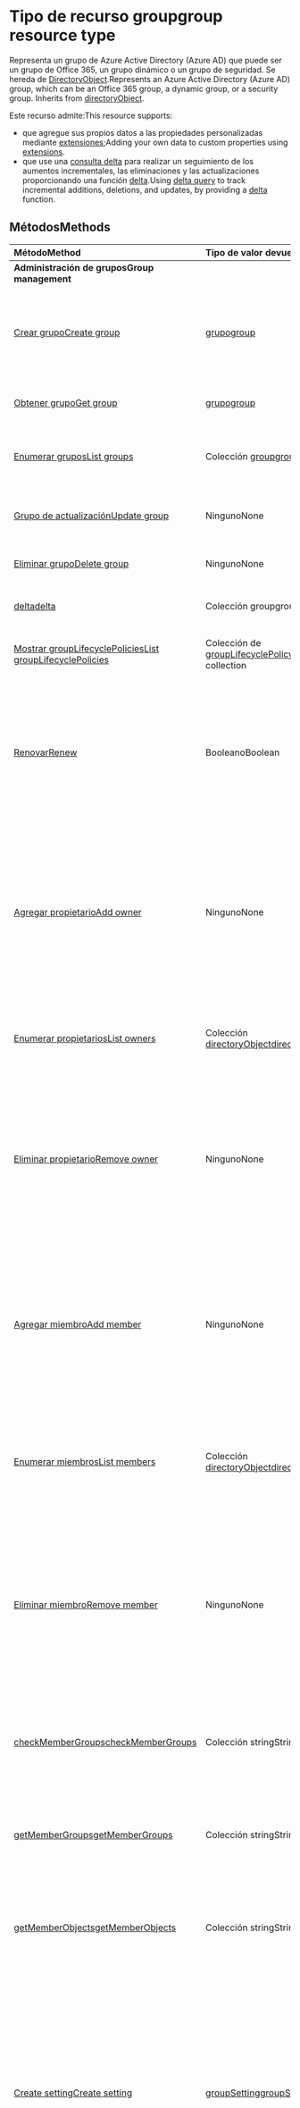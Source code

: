 # <a name="group-resource-type"></a><span data-ttu-id="ac7b1-101">Tipo de recurso group</span><span class="sxs-lookup"><span data-stu-id="ac7b1-101">group resource type</span></span>

<span data-ttu-id="ac7b1-p101">Representa un grupo de Azure Active Directory (Azure AD) que puede ser un grupo de Office 365, un grupo dinámico o un grupo de seguridad. Se hereda de [DirectoryObject](directoryobject.md).</span><span class="sxs-lookup"><span data-stu-id="ac7b1-p101">Represents an Azure Active Directory (Azure AD) group, which can be an Office 365 group, a dynamic group, or a security group. Inherits from [directoryObject](directoryobject.md).</span></span>

<span data-ttu-id="ac7b1-104">Este recurso admite:</span><span class="sxs-lookup"><span data-stu-id="ac7b1-104">This resource supports:</span></span>

- <span data-ttu-id="ac7b1-105">que agregue sus propios datos a las propiedades personalizadas mediante [extensiones](../../../concepts/extensibility_overview.md);</span><span class="sxs-lookup"><span data-stu-id="ac7b1-105">Adding your own data to custom properties using [extensions](../../../concepts/extensibility_overview.md).</span></span>
- <span data-ttu-id="ac7b1-106">que use una [consulta delta](../../../concepts/delta_query_overview.md) para realizar un seguimiento de los aumentos incrementales, las eliminaciones y las actualizaciones proporcionando una función [delta](../api/user_delta.md).</span><span class="sxs-lookup"><span data-stu-id="ac7b1-106">Using [delta query](../../../concepts/delta_query_overview.md) to track incremental additions, deletions, and updates, by providing a [delta](../api/user_delta.md) function.</span></span>


## <a name="methods"></a><span data-ttu-id="ac7b1-107">Métodos</span><span class="sxs-lookup"><span data-stu-id="ac7b1-107">Methods</span></span>

| <span data-ttu-id="ac7b1-108">Método</span><span class="sxs-lookup"><span data-stu-id="ac7b1-108">Method</span></span>       | <span data-ttu-id="ac7b1-109">Tipo de valor devuelto</span><span class="sxs-lookup"><span data-stu-id="ac7b1-109">Return Type</span></span>  |<span data-ttu-id="ac7b1-110">Descripción</span><span class="sxs-lookup"><span data-stu-id="ac7b1-110">Description</span></span>|
|:---------------|:--------|:----------|
|<span data-ttu-id="ac7b1-111">**Administración de grupos**</span><span class="sxs-lookup"><span data-stu-id="ac7b1-111">**Group management**</span></span>| | |
|[<span data-ttu-id="ac7b1-112">Crear grupo</span><span class="sxs-lookup"><span data-stu-id="ac7b1-112">Create group</span></span>](../api/group_post_groups.md) | [<span data-ttu-id="ac7b1-113">grupo</span><span class="sxs-lookup"><span data-stu-id="ac7b1-113">group</span></span>](group.md) |<span data-ttu-id="ac7b1-114">Crea un grupo.</span><span class="sxs-lookup"><span data-stu-id="ac7b1-114">Create a new group.</span></span> <span data-ttu-id="ac7b1-115">Puede ser un grupo, un grupo dinámico o un grupo de seguridad de Office 365.</span><span class="sxs-lookup"><span data-stu-id="ac7b1-115">It can be an Office 365 group, dynamic group, or security group.</span></span>|
|[<span data-ttu-id="ac7b1-116">Obtener grupo</span><span class="sxs-lookup"><span data-stu-id="ac7b1-116">Get group</span></span>](../api/group_get.md) | [<span data-ttu-id="ac7b1-117">grupo</span><span class="sxs-lookup"><span data-stu-id="ac7b1-117">group</span></span>](group.md) |<span data-ttu-id="ac7b1-118">Lee las propiedades de un objeto de grupo.</span><span class="sxs-lookup"><span data-stu-id="ac7b1-118">Read properties of a group object.</span></span>|
|[<span data-ttu-id="ac7b1-119">Enumerar grupos</span><span class="sxs-lookup"><span data-stu-id="ac7b1-119">List groups</span></span>](../api/group_list.md) |<span data-ttu-id="ac7b1-120">Colección [group](group.md)</span><span class="sxs-lookup"><span data-stu-id="ac7b1-120">[group](group.md) collection</span></span> |<span data-ttu-id="ac7b1-121">Enumera los objetos de grupo y sus propiedades.</span><span class="sxs-lookup"><span data-stu-id="ac7b1-121">List group objects and their properties.</span></span>|
|[<span data-ttu-id="ac7b1-122">Grupo de actualización</span><span class="sxs-lookup"><span data-stu-id="ac7b1-122">Update group</span></span>](../api/group_update.md) | <span data-ttu-id="ac7b1-123">Ninguno</span><span class="sxs-lookup"><span data-stu-id="ac7b1-123">None</span></span> |<span data-ttu-id="ac7b1-124">Actualiza las propiedades de un objeto de grupo.</span><span class="sxs-lookup"><span data-stu-id="ac7b1-124">Update the properties of a group object.</span></span> |
|[<span data-ttu-id="ac7b1-125">Eliminar grupo</span><span class="sxs-lookup"><span data-stu-id="ac7b1-125">Delete group</span></span>](../api/group_delete.md) | <span data-ttu-id="ac7b1-126">Ninguno</span><span class="sxs-lookup"><span data-stu-id="ac7b1-126">None</span></span> |<span data-ttu-id="ac7b1-127">Elimina el objeto de grupo.</span><span class="sxs-lookup"><span data-stu-id="ac7b1-127">Delete group object.</span></span> |
|[<span data-ttu-id="ac7b1-128">delta</span><span class="sxs-lookup"><span data-stu-id="ac7b1-128">delta</span></span>](../api/group_delta.md)|<span data-ttu-id="ac7b1-129">Colección group</span><span class="sxs-lookup"><span data-stu-id="ac7b1-129">group collection</span></span>| <span data-ttu-id="ac7b1-130">Obtiene los cambios incrementales de grupos.</span><span class="sxs-lookup"><span data-stu-id="ac7b1-130">Get incremental changes for groups.</span></span> |
|[<span data-ttu-id="ac7b1-131">Mostrar groupLifecyclePolicies</span><span class="sxs-lookup"><span data-stu-id="ac7b1-131">List groupLifecyclePolicies</span></span>](../api/group_list_grouplifecyclepolicies.md) |<span data-ttu-id="ac7b1-132">Colección de [groupLifecyclePolicy](grouplifecyclepolicy.md)</span><span class="sxs-lookup"><span data-stu-id="ac7b1-132">[groupLifecyclePolicy](grouplifecyclepolicy.md) collection</span></span>| <span data-ttu-id="ac7b1-133">Muestra las directivas de ciclo de vida del grupo.</span><span class="sxs-lookup"><span data-stu-id="ac7b1-133">List group lifecycle policies.</span></span> |
|[<span data-ttu-id="ac7b1-134">Renovar</span><span class="sxs-lookup"><span data-stu-id="ac7b1-134">Renew</span></span>](../api/group_renew.md)|<span data-ttu-id="ac7b1-135">Booleano</span><span class="sxs-lookup"><span data-stu-id="ac7b1-135">Boolean</span></span>|<span data-ttu-id="ac7b1-136">Renueva la expiración de un grupo.</span><span class="sxs-lookup"><span data-stu-id="ac7b1-136">Renews a group's expiration.</span></span> <span data-ttu-id="ac7b1-137">Cuando se renueva un grupo, la expiración del grupo se amplía por el número de días definidos en la directiva.</span><span class="sxs-lookup"><span data-stu-id="ac7b1-137">When a group is renewed, the group expiration is extended by the number of days defined in the policy.</span></span>|
|[<span data-ttu-id="ac7b1-138">Agregar propietario</span><span class="sxs-lookup"><span data-stu-id="ac7b1-138">Add owner</span></span>](../api/group_post_owners.md) |<span data-ttu-id="ac7b1-139">Ninguno</span><span class="sxs-lookup"><span data-stu-id="ac7b1-139">None</span></span>| <span data-ttu-id="ac7b1-140">Agrega un nuevo propietario al grupo al publicarlo en la propiedad de navegación **owners** (se admite solo para grupos de seguridad y grupos de seguridad habilitados para correo).</span><span class="sxs-lookup"><span data-stu-id="ac7b1-140">Add a new owner for the group by posting to the **owners** navigation property (supported for security groups and mail-enabled security groups only).</span></span>|
|[<span data-ttu-id="ac7b1-141">Enumerar propietarios</span><span class="sxs-lookup"><span data-stu-id="ac7b1-141">List owners</span></span>](../api/group_list_owners.md) |<span data-ttu-id="ac7b1-142">Colección [directoryObject](directoryobject.md)</span><span class="sxs-lookup"><span data-stu-id="ac7b1-142">[directoryObject](directoryobject.md) collection</span></span>| <span data-ttu-id="ac7b1-143">Obtiene los propietarios del grupo desde la propiedad de navegación **owners**.</span><span class="sxs-lookup"><span data-stu-id="ac7b1-143">Get the owners of the group from the **owners** navigation property.</span></span>|
|[<span data-ttu-id="ac7b1-144">Eliminar propietario</span><span class="sxs-lookup"><span data-stu-id="ac7b1-144">Remove owner</span></span>](../api/group_delete_owners.md) | <span data-ttu-id="ac7b1-145">Ninguno</span><span class="sxs-lookup"><span data-stu-id="ac7b1-145">None</span></span> |<span data-ttu-id="ac7b1-146">Elimina a un propietario de un grupo de Office 365, un grupo de seguridad o un grupo de seguridad habilitado para correo a través de la propiedad de navegación **owners**.</span><span class="sxs-lookup"><span data-stu-id="ac7b1-146">Remove an owner from an Office 365 group, a security group or a mail-enabled security group through the **owners** navigation property.</span></span>|
|[<span data-ttu-id="ac7b1-147">Agregar miembro</span><span class="sxs-lookup"><span data-stu-id="ac7b1-147">Add member</span></span>](../api/group_post_members.md) |<span data-ttu-id="ac7b1-148">Ninguno</span><span class="sxs-lookup"><span data-stu-id="ac7b1-148">None</span></span>| <span data-ttu-id="ac7b1-149">Agrega un usuario o grupo a este grupo publicándolo en la propiedad de navegación **members** (compatible solo con grupos de seguridad y grupos de seguridad habilitados para correo).</span><span class="sxs-lookup"><span data-stu-id="ac7b1-149">Add a user or group to this group by posting to the **members** navigation property (supported for security groups and mail-enabled security groups only).</span></span>|
|[<span data-ttu-id="ac7b1-150">Enumerar miembros</span><span class="sxs-lookup"><span data-stu-id="ac7b1-150">List members</span></span>](../api/group_list_members.md) |<span data-ttu-id="ac7b1-151">Colección [directoryObject](directoryobject.md)</span><span class="sxs-lookup"><span data-stu-id="ac7b1-151">[directoryObject](directoryobject.md) collection</span></span>| <span data-ttu-id="ac7b1-152">Obtiene los usuarios y grupos que son miembros directos de este grupo desde la propiedad de navegación **members**.</span><span class="sxs-lookup"><span data-stu-id="ac7b1-152">Get the users and groups that are direct members of this group from the **members** navigation property.</span></span>|
|[<span data-ttu-id="ac7b1-153">Eliminar miembro</span><span class="sxs-lookup"><span data-stu-id="ac7b1-153">Remove member</span></span>](../api/group_delete_members.md) | <span data-ttu-id="ac7b1-154">Ninguno</span><span class="sxs-lookup"><span data-stu-id="ac7b1-154">None</span></span> |<span data-ttu-id="ac7b1-p104">Elimina a un miembro de un grupo de Office 365, un grupo de seguridad o un grupo de seguridad habilitado para correo a través de la propiedad de navegación **members**. Puede eliminar usuarios u otros grupos.</span><span class="sxs-lookup"><span data-stu-id="ac7b1-p104">Remove a member from an Office 365 group, a security group or a mail-enabled security group through the **members** navigation property. You can remove users or other groups.</span></span> |
|[<span data-ttu-id="ac7b1-157">checkMemberGroups</span><span class="sxs-lookup"><span data-stu-id="ac7b1-157">checkMemberGroups</span></span>](../api/group_checkmembergroups.md)|<span data-ttu-id="ac7b1-158">Colección string</span><span class="sxs-lookup"><span data-stu-id="ac7b1-158">String collection</span></span>|<span data-ttu-id="ac7b1-p105">Comprueba la pertenencia de este grupo a una lista de grupos. La función es transitiva.</span><span class="sxs-lookup"><span data-stu-id="ac7b1-p105">Check this group for membership in a list of groups. The function is transitive.</span></span>|
|[<span data-ttu-id="ac7b1-161">getMemberGroups</span><span class="sxs-lookup"><span data-stu-id="ac7b1-161">getMemberGroups</span></span>](../api/group_getmembergroups.md)|<span data-ttu-id="ac7b1-162">Colección string</span><span class="sxs-lookup"><span data-stu-id="ac7b1-162">String collection</span></span>|<span data-ttu-id="ac7b1-p106">Devuelve todos los grupos de los que el grupo es miembro. La función es transitiva.</span><span class="sxs-lookup"><span data-stu-id="ac7b1-p106">Return all the groups that the group is a member of. The function is transitive.</span></span>|
|[<span data-ttu-id="ac7b1-165">getMemberObjects</span><span class="sxs-lookup"><span data-stu-id="ac7b1-165">getMemberObjects</span></span>](../api/group_getmemberobjects.md)|<span data-ttu-id="ac7b1-166">Colección string</span><span class="sxs-lookup"><span data-stu-id="ac7b1-166">String collection</span></span>|<span data-ttu-id="ac7b1-p107">Devuelve todos los grupos de los que el grupo es miembro. La función es transitiva.</span><span class="sxs-lookup"><span data-stu-id="ac7b1-p107">Return all of the groups that the group is a member of. The function is transitive.</span></span> |
|[<span data-ttu-id="ac7b1-169">Create setting</span><span class="sxs-lookup"><span data-stu-id="ac7b1-169">Create setting</span></span>](../api/groupsetting_post_groupsettings.md) | [<span data-ttu-id="ac7b1-170">groupSetting</span><span class="sxs-lookup"><span data-stu-id="ac7b1-170">groupSetting</span></span>](groupsetting.md) |<span data-ttu-id="ac7b1-p108">Crea un objeto de configuración según una plantilla de groupSettingTemplate. La solicitud POST debe proporcionar settingValues para toda la configuración establecida en la plantilla. Solo se pueden usar plantillas específicas de grupos para esta operación.</span><span class="sxs-lookup"><span data-stu-id="ac7b1-p108">Create a setting object based on a groupSettingTemplate. The POST request must provide settingValues for all the settings defined in the template. Only groups specific templates may be used for this operation.</span></span>|
|[<span data-ttu-id="ac7b1-174">Get setting</span><span class="sxs-lookup"><span data-stu-id="ac7b1-174">Get setting</span></span>](../api/groupsetting_get.md) | [<span data-ttu-id="ac7b1-175">groupSetting</span><span class="sxs-lookup"><span data-stu-id="ac7b1-175">groupSetting</span></span>](groupsetting.md) | <span data-ttu-id="ac7b1-176">Lee las propiedades de un objeto de configuración específico.</span><span class="sxs-lookup"><span data-stu-id="ac7b1-176">Read properties of a specific setting object.</span></span> |
|[<span data-ttu-id="ac7b1-177">List settings</span><span class="sxs-lookup"><span data-stu-id="ac7b1-177">List settings</span></span>](../api/groupsetting_list.md) | <span data-ttu-id="ac7b1-178">Colección de [groupSetting](groupsetting.md)</span><span class="sxs-lookup"><span data-stu-id="ac7b1-178">[groupSetting](groupsetting.md) collection</span></span> | <span data-ttu-id="ac7b1-179">Enumera las propiedades de todos los objetos de configuración.</span><span class="sxs-lookup"><span data-stu-id="ac7b1-179">List properties of all setting objects.</span></span> |
|[<span data-ttu-id="ac7b1-180">Update setting</span><span class="sxs-lookup"><span data-stu-id="ac7b1-180">Update setting</span></span>](../api/groupsetting_update.md) | [<span data-ttu-id="ac7b1-181">groupSetting</span><span class="sxs-lookup"><span data-stu-id="ac7b1-181">groupSetting</span></span>](groupsetting.md) | <span data-ttu-id="ac7b1-182">Actualiza el objeto de configuración.</span><span class="sxs-lookup"><span data-stu-id="ac7b1-182">Update a setting object.</span></span> |
|[<span data-ttu-id="ac7b1-183">Delete setting</span><span class="sxs-lookup"><span data-stu-id="ac7b1-183">Delete setting</span></span>](../api/groupsetting_delete.md) | <span data-ttu-id="ac7b1-184">Ninguno</span><span class="sxs-lookup"><span data-stu-id="ac7b1-184">None</span></span> | <span data-ttu-id="ac7b1-185">Elimina un objeto de configuración.</span><span class="sxs-lookup"><span data-stu-id="ac7b1-185">Delete a setting object.</span></span> |
|<span data-ttu-id="ac7b1-186">**Calendario**</span><span class="sxs-lookup"><span data-stu-id="ac7b1-186">**Calendar**</span></span>| | |
|[<span data-ttu-id="ac7b1-187">Crear evento</span><span class="sxs-lookup"><span data-stu-id="ac7b1-187">Create event</span></span>](../api/group_post_events.md) |[<span data-ttu-id="ac7b1-188">evento</span><span class="sxs-lookup"><span data-stu-id="ac7b1-188">event</span></span>](event.md)| <span data-ttu-id="ac7b1-189">Crea un evento al publicarlo en la colección de eventos.</span><span class="sxs-lookup"><span data-stu-id="ac7b1-189">Create a new event by posting to the events collection.</span></span>|
|[<span data-ttu-id="ac7b1-190">Obtener evento</span><span class="sxs-lookup"><span data-stu-id="ac7b1-190">Get event</span></span>](../api/group_get_event.md) |[<span data-ttu-id="ac7b1-191">evento</span><span class="sxs-lookup"><span data-stu-id="ac7b1-191">event</span></span>](event.md)|<span data-ttu-id="ac7b1-192">Lee las propiedades de un objeto de evento.</span><span class="sxs-lookup"><span data-stu-id="ac7b1-192">Read properties of an event object.</span></span>|
|[<span data-ttu-id="ac7b1-193">Lista de eventos</span><span class="sxs-lookup"><span data-stu-id="ac7b1-193">List events</span></span>](../api/group_list_events.md) |<span data-ttu-id="ac7b1-194">Colección [event](event.md)</span><span class="sxs-lookup"><span data-stu-id="ac7b1-194">[event](event.md) collection</span></span>| <span data-ttu-id="ac7b1-195">Obtiene una colección de objetos de evento.</span><span class="sxs-lookup"><span data-stu-id="ac7b1-195">Get an event object collection.</span></span>|
|[<span data-ttu-id="ac7b1-196">Actualizar evento</span><span class="sxs-lookup"><span data-stu-id="ac7b1-196">Update event</span></span>](../api/group_update_event.md) |<span data-ttu-id="ac7b1-197">Ninguno</span><span class="sxs-lookup"><span data-stu-id="ac7b1-197">None</span></span>|<span data-ttu-id="ac7b1-198">Actualiza las propiedades del objeto de evento.</span><span class="sxs-lookup"><span data-stu-id="ac7b1-198">Update the properties of an event object.</span></span>|
|[<span data-ttu-id="ac7b1-199">Eliminar evento</span><span class="sxs-lookup"><span data-stu-id="ac7b1-199">Delete event</span></span>](../api/group_delete_event.md) |<span data-ttu-id="ac7b1-200">Ninguno</span><span class="sxs-lookup"><span data-stu-id="ac7b1-200">None</span></span>|<span data-ttu-id="ac7b1-201">Elimina el objeto de evento.</span><span class="sxs-lookup"><span data-stu-id="ac7b1-201">Delete event object.</span></span>|
|[<span data-ttu-id="ac7b1-202">Lista de calendarView</span><span class="sxs-lookup"><span data-stu-id="ac7b1-202">List calendarView</span></span>](../api/group_list_calendarview.md) |<span data-ttu-id="ac7b1-203">Colección de [eventos](event.md)</span><span class="sxs-lookup"><span data-stu-id="ac7b1-203">[event](event.md) collection</span></span>| <span data-ttu-id="ac7b1-204">Obtiene una colección de eventos en un intervalo de tiempo especificado.</span><span class="sxs-lookup"><span data-stu-id="ac7b1-204">Get a collection of events in a specified time window.</span></span>|
|<span data-ttu-id="ac7b1-205">**Conversaciones**</span><span class="sxs-lookup"><span data-stu-id="ac7b1-205">**Conversations**</span></span>| | |
|[<span data-ttu-id="ac7b1-206">Crear conversación</span><span class="sxs-lookup"><span data-stu-id="ac7b1-206">Create conversation</span></span>](../api/group_post_conversations.md) |[<span data-ttu-id="ac7b1-207">conversation</span><span class="sxs-lookup"><span data-stu-id="ac7b1-207">conversation</span></span>](conversation.md)| <span data-ttu-id="ac7b1-208">Crea una conversación al publicarla en la colección de conversaciones.</span><span class="sxs-lookup"><span data-stu-id="ac7b1-208">Create a new conversation by posting to the conversations collection.</span></span>|
|[<span data-ttu-id="ac7b1-209">Obtener conversación</span><span class="sxs-lookup"><span data-stu-id="ac7b1-209">Get conversation</span></span>](../api/group_get_conversation.md) |[<span data-ttu-id="ac7b1-210">conversación</span><span class="sxs-lookup"><span data-stu-id="ac7b1-210">conversation</span></span>](conversation.md)| <span data-ttu-id="ac7b1-211">Lee las propiedades de un objeto de conversación.</span><span class="sxs-lookup"><span data-stu-id="ac7b1-211">Read properties of a conversation object.</span></span>|
|[<span data-ttu-id="ac7b1-212">Lista de conversaciones</span><span class="sxs-lookup"><span data-stu-id="ac7b1-212">List conversations</span></span>](../api/group_list_conversations.md) |<span data-ttu-id="ac7b1-213">Colección de [conversaciones](conversation.md)</span><span class="sxs-lookup"><span data-stu-id="ac7b1-213">[conversation](conversation.md) collection</span></span>| <span data-ttu-id="ac7b1-214">Obtiene una colección de objetos de conversación.</span><span class="sxs-lookup"><span data-stu-id="ac7b1-214">Get a conversation object collection.</span></span>|
|[<span data-ttu-id="ac7b1-215">Eliminar conversación</span><span class="sxs-lookup"><span data-stu-id="ac7b1-215">Delete conversation</span></span>](../api/group_delete_conversation.md) |<span data-ttu-id="ac7b1-216">Ninguno</span><span class="sxs-lookup"><span data-stu-id="ac7b1-216">None</span></span>|<span data-ttu-id="ac7b1-217">Elimina un objeto de conversación.</span><span class="sxs-lookup"><span data-stu-id="ac7b1-217">Delete conversation object.</span></span>|
|[<span data-ttu-id="ac7b1-218">Obtener conversación</span><span class="sxs-lookup"><span data-stu-id="ac7b1-218">Get thread</span></span>](../api/group_get_thread.md) |[<span data-ttu-id="ac7b1-219">conversationThread</span><span class="sxs-lookup"><span data-stu-id="ac7b1-219">conversationThread</span></span>](conversationthread.md)| <span data-ttu-id="ac7b1-220">Lee las propiedades de un objeto de conversación.</span><span class="sxs-lookup"><span data-stu-id="ac7b1-220">Read properties of a thread object.</span></span>|
|[<span data-ttu-id="ac7b1-221">Lista de conversaciones</span><span class="sxs-lookup"><span data-stu-id="ac7b1-221">List threads</span></span>](../api/group_list_threads.md) |<span data-ttu-id="ac7b1-222">Colección [conversationThread](conversationthread.md)</span><span class="sxs-lookup"><span data-stu-id="ac7b1-222">[conversationThread](conversationthread.md) collection</span></span>| <span data-ttu-id="ac7b1-223">Obtiene todas las conversaciones de un grupo.</span><span class="sxs-lookup"><span data-stu-id="ac7b1-223">Get all the threads of a group.</span></span>|
|[<span data-ttu-id="ac7b1-224">Actualizar conversación</span><span class="sxs-lookup"><span data-stu-id="ac7b1-224">Update thread</span></span>](../api/group_update_thread.md) |<span data-ttu-id="ac7b1-225">Ninguno</span><span class="sxs-lookup"><span data-stu-id="ac7b1-225">None</span></span>| <span data-ttu-id="ac7b1-226">Actualiza las propiedades de un objeto de conversación.</span><span class="sxs-lookup"><span data-stu-id="ac7b1-226">Update properties of a thread object.</span></span>|
|[<span data-ttu-id="ac7b1-227">Eliminar conversación</span><span class="sxs-lookup"><span data-stu-id="ac7b1-227">Delete thread</span></span>](../api/group_delete_thread.md) |<span data-ttu-id="ac7b1-228">Ninguno</span><span class="sxs-lookup"><span data-stu-id="ac7b1-228">None</span></span>| <span data-ttu-id="ac7b1-229">Elimina un objeto de conversación.</span><span class="sxs-lookup"><span data-stu-id="ac7b1-229">Delete thread object.</span></span>|
|[<span data-ttu-id="ac7b1-230">Lista de acceptedSenders</span><span class="sxs-lookup"><span data-stu-id="ac7b1-230">List acceptedSenders</span></span>](../api/group_list_acceptedsenders.md) |<span data-ttu-id="ac7b1-231">Colección [directoryObject](directoryobject.md)</span><span class="sxs-lookup"><span data-stu-id="ac7b1-231">[directoryObject](directoryobject.md) collection</span></span>| <span data-ttu-id="ac7b1-232">Obtiene una lista de usuarios o grupos que se encuentran en la lista de acceptedSenders de este grupo.</span><span class="sxs-lookup"><span data-stu-id="ac7b1-232">Get a list of users or groups that are in the acceptedSenders list for this group.</span></span>|
|[<span data-ttu-id="ac7b1-233">Agregar acceptedSenders</span><span class="sxs-lookup"><span data-stu-id="ac7b1-233">Add acceptedSender</span></span>](../api/group_post_acceptedsenders.md) |[<span data-ttu-id="ac7b1-234">directoryObject</span><span class="sxs-lookup"><span data-stu-id="ac7b1-234">directoryObject</span></span>](directoryobject.md)| <span data-ttu-id="ac7b1-235">Agrega un usuario o grupo a la colección acceptSenders.</span><span class="sxs-lookup"><span data-stu-id="ac7b1-235">Add a User or Group to the acceptSenders collection.</span></span>|
|[<span data-ttu-id="ac7b1-236">Eliminar acceptedSender</span><span class="sxs-lookup"><span data-stu-id="ac7b1-236">Remove acceptedSender</span></span>](../api/group_delete_acceptedsenders.md) |[<span data-ttu-id="ac7b1-237">directoryObject</span><span class="sxs-lookup"><span data-stu-id="ac7b1-237">directoryObject</span></span>](directoryobject.md)| <span data-ttu-id="ac7b1-238">Elimina a un usuario o grupo de la colección acceptedSenders.</span><span class="sxs-lookup"><span data-stu-id="ac7b1-238">Remove a User or Group from the acceptedSenders collection.</span></span>|
|[<span data-ttu-id="ac7b1-239">Enumerar rejectedSenders</span><span class="sxs-lookup"><span data-stu-id="ac7b1-239">List rejectedSenders</span></span>](../api/group_list_rejectedsenders.md) |<span data-ttu-id="ac7b1-240">Colección [directoryObject](directoryobject.md)</span><span class="sxs-lookup"><span data-stu-id="ac7b1-240">[directoryObject](directoryobject.md) collection</span></span>| <span data-ttu-id="ac7b1-241">Obtiene una lista de usuarios o grupos que se encuentran en la lista de rejectedSenders de este grupo.</span><span class="sxs-lookup"><span data-stu-id="ac7b1-241">Get a list of users or groups that are in the rejectedSenders list for this group.</span></span>|
|[<span data-ttu-id="ac7b1-242">Agregar rejectedSender</span><span class="sxs-lookup"><span data-stu-id="ac7b1-242">Add rejectedSender</span></span>](../api/group_post_rejectedsenders.md) |[<span data-ttu-id="ac7b1-243">directoryObject</span><span class="sxs-lookup"><span data-stu-id="ac7b1-243">directoryObject</span></span>](directoryobject.md)| <span data-ttu-id="ac7b1-244">Agrega un nuevo usuario o grupo a la colección rejectedSenders.</span><span class="sxs-lookup"><span data-stu-id="ac7b1-244">Add a new User or Group to the rejectedSenders collection.</span></span>|
|[<span data-ttu-id="ac7b1-245">Eliminar rejectedSender</span><span class="sxs-lookup"><span data-stu-id="ac7b1-245">Remove rejectedSender</span></span>](../api/group_delete_rejectedsenders.md) |[<span data-ttu-id="ac7b1-246">directoryObject</span><span class="sxs-lookup"><span data-stu-id="ac7b1-246">directoryObject</span></span>](directoryobject.md)| <span data-ttu-id="ac7b1-247">Elimina un nuevo usuario o grupo de la colección rejectedSenders.</span><span class="sxs-lookup"><span data-stu-id="ac7b1-247">Remove new new User or Group from the rejectedSenders collection.</span></span>|
|[<span data-ttu-id="ac7b1-248">Create setting</span><span class="sxs-lookup"><span data-stu-id="ac7b1-248">Create setting</span></span>](../api/groupsetting_post_groupsettings.md) | [<span data-ttu-id="ac7b1-249">groupSetting</span><span class="sxs-lookup"><span data-stu-id="ac7b1-249">groupSetting</span></span>](groupsetting.md) |<span data-ttu-id="ac7b1-p109">Crea un objeto de configuración según una plantilla de groupSettingTemplate. La solicitud POST debe proporcionar settingValues para toda la configuración establecida en la plantilla. Solo se pueden usar plantillas específicas de grupos para esta operación.</span><span class="sxs-lookup"><span data-stu-id="ac7b1-p109">Create a setting object based on a groupSettingTemplate. The POST request must provide settingValues for all the settings defined in the template. Only groups specific templates may be used for this operation.</span></span>|
|[<span data-ttu-id="ac7b1-253">Get setting</span><span class="sxs-lookup"><span data-stu-id="ac7b1-253">Get setting</span></span>](../api/groupsetting_get.md) | [<span data-ttu-id="ac7b1-254">groupSetting</span><span class="sxs-lookup"><span data-stu-id="ac7b1-254">groupSetting</span></span>](groupsetting.md) | <span data-ttu-id="ac7b1-255">Lee las propiedades de un objeto de configuración específico.</span><span class="sxs-lookup"><span data-stu-id="ac7b1-255">Read properties of a specific setting object.</span></span> |
|[<span data-ttu-id="ac7b1-256">List settings</span><span class="sxs-lookup"><span data-stu-id="ac7b1-256">List settings</span></span>](../api/groupsetting_list.md) | <span data-ttu-id="ac7b1-257">Colección de [groupSetting](groupsetting.md)</span><span class="sxs-lookup"><span data-stu-id="ac7b1-257">[groupSetting](groupsetting.md) collection</span></span> | <span data-ttu-id="ac7b1-258">Enumera las propiedades de todos los objetos de configuración.</span><span class="sxs-lookup"><span data-stu-id="ac7b1-258">List properties of all setting objects.</span></span> |
|[<span data-ttu-id="ac7b1-259">Configuración de actualización</span><span class="sxs-lookup"><span data-stu-id="ac7b1-259">Update setting</span></span>](../api/groupsetting_update.md) | <span data-ttu-id="ac7b1-260">Ninguno</span><span class="sxs-lookup"><span data-stu-id="ac7b1-260">None</span></span> | <span data-ttu-id="ac7b1-261">Actualiza el objeto de configuración.</span><span class="sxs-lookup"><span data-stu-id="ac7b1-261">Update a setting object.</span></span> |
|[<span data-ttu-id="ac7b1-262">Delete setting</span><span class="sxs-lookup"><span data-stu-id="ac7b1-262">Delete setting</span></span>](../api/groupsetting_delete.md) | <span data-ttu-id="ac7b1-263">Ninguno</span><span class="sxs-lookup"><span data-stu-id="ac7b1-263">None</span></span> | <span data-ttu-id="ac7b1-264">Elimina un objeto de configuración.</span><span class="sxs-lookup"><span data-stu-id="ac7b1-264">Delete a setting object.</span></span> |
|<span data-ttu-id="ac7b1-265">**Extensiones abiertas**</span><span class="sxs-lookup"><span data-stu-id="ac7b1-265">**Open extensions**</span></span>| | |
|[<span data-ttu-id="ac7b1-266">Crear extensión abierta</span><span class="sxs-lookup"><span data-stu-id="ac7b1-266">Create open extension</span></span>](../api/opentypeextension_post_opentypeextension.md) |[<span data-ttu-id="ac7b1-267">openTypeExtension</span><span class="sxs-lookup"><span data-stu-id="ac7b1-267">openTypeExtension</span></span>](opentypeextension.md)| <span data-ttu-id="ac7b1-268">Crea una extensión abierta y agrega propiedades personalizadas en una instancia nueva o un recurso existente.</span><span class="sxs-lookup"><span data-stu-id="ac7b1-268">Create an open extension and add custom properties to a new or existing resource.</span></span>|
|[<span data-ttu-id="ac7b1-269">Obtener extensión abierta</span><span class="sxs-lookup"><span data-stu-id="ac7b1-269">Get open extension</span></span>](../api/opentypeextension_get.md) |<span data-ttu-id="ac7b1-270">Colección [openTypeExtension](opentypeextension.md)</span><span class="sxs-lookup"><span data-stu-id="ac7b1-270">[openTypeExtension](opentypeextension.md) collection</span></span>| <span data-ttu-id="ac7b1-271">Obtiene una extensión abierta identificada por el nombre de extensión.</span><span class="sxs-lookup"><span data-stu-id="ac7b1-271">Get an open extension identified by the extension name.</span></span>|
|<span data-ttu-id="ac7b1-272">**Extensiones de esquema**</span><span class="sxs-lookup"><span data-stu-id="ac7b1-272">**Schema extensions**</span></span>| | |
|[<span data-ttu-id="ac7b1-273">Agregar valores de extensión de esquema</span><span class="sxs-lookup"><span data-stu-id="ac7b1-273">Add schema extension values</span></span>](../../../concepts/extensibility_schema_groups.md) || <span data-ttu-id="ac7b1-274">Crea una definición de extensión de esquema y, después, la usa para agregar datos escritos personalizados a un recurso.</span><span class="sxs-lookup"><span data-stu-id="ac7b1-274">Create a schema extension definition and then use it to add custom typed data to a resource.</span></span>|
|<span data-ttu-id="ac7b1-275">**Otros recursos de grupo**</span><span class="sxs-lookup"><span data-stu-id="ac7b1-275">**Other group resources**</span></span>| | |
|[<span data-ttu-id="ac7b1-276">Enumerar fotos</span><span class="sxs-lookup"><span data-stu-id="ac7b1-276">List photos</span></span>](../api/group_list_photos.md) |<span data-ttu-id="ac7b1-277">Colección [profilePhoto](photo.md)</span><span class="sxs-lookup"><span data-stu-id="ac7b1-277">[profilePhoto](photo.md) collection</span></span>| <span data-ttu-id="ac7b1-278">Obtiene una colección de fotos de perfil para el grupo.</span><span class="sxs-lookup"><span data-stu-id="ac7b1-278">Get a collection of profile photos for the group.</span></span>|
|[<span data-ttu-id="ac7b1-279">Enumerar plannerPlans</span><span class="sxs-lookup"><span data-stu-id="ac7b1-279">List plannerPlans</span></span>](../api/plannergroup_list_plans.md) |<span data-ttu-id="ac7b1-280">Colección [plannerPlan](plannerPlan.md)</span><span class="sxs-lookup"><span data-stu-id="ac7b1-280">[plannerPlan](plannerPlan.md) collection</span></span>| <span data-ttu-id="ac7b1-281">Obtiene planes de Planner que pertenecen al grupo.</span><span class="sxs-lookup"><span data-stu-id="ac7b1-281">Get Planner plans owned by the group.</span></span>|
|<span data-ttu-id="ac7b1-282">**Configuración de usuario**</span><span class="sxs-lookup"><span data-stu-id="ac7b1-282">**User settings**</span></span>| | |
|[<span data-ttu-id="ac7b1-283">addFavorite</span><span class="sxs-lookup"><span data-stu-id="ac7b1-283">addFavorite</span></span>](../api/group_addfavorite.md)|<span data-ttu-id="ac7b1-284">Ninguno</span><span class="sxs-lookup"><span data-stu-id="ac7b1-284">None</span></span>|<span data-ttu-id="ac7b1-p110">Agrega el grupo a la lista de grupos favoritos del usuario actual. Compatible solo con grupos de Office 365.</span><span class="sxs-lookup"><span data-stu-id="ac7b1-p110">Add the group to the list of the current user's favorite groups. Supported for only Office 365 groups.</span></span>|
|[<span data-ttu-id="ac7b1-287">removeFavorite</span><span class="sxs-lookup"><span data-stu-id="ac7b1-287">removeFavorite</span></span>](../api/group_removefavorite.md)|<span data-ttu-id="ac7b1-288">Ninguno</span><span class="sxs-lookup"><span data-stu-id="ac7b1-288">None</span></span>|<span data-ttu-id="ac7b1-p111">Quita el grupo de la lista de grupos favoritos del usuario actual. Compatible solo con grupos de Office 365.</span><span class="sxs-lookup"><span data-stu-id="ac7b1-p111">Remove the group from the list of the current user's favorite groups. Supported for only Office 365 groups.</span></span>|
|[<span data-ttu-id="ac7b1-291">Enumerar memberOf</span><span class="sxs-lookup"><span data-stu-id="ac7b1-291">List memberOf</span></span>](../api/group_list_memberof.md) |<span data-ttu-id="ac7b1-292">Colección [directoryObject](directoryobject.md)</span><span class="sxs-lookup"><span data-stu-id="ac7b1-292">[directoryObject](directoryobject.md) collection</span></span>| <span data-ttu-id="ac7b1-293">Obtiene los grupos y las unidades administrativas de los que el usuario es miembro directo desde la propiedad de navegación **memberOf**.</span><span class="sxs-lookup"><span data-stu-id="ac7b1-293">Get the groups and administative units that this user is a direct member of, from the **memberOf** navigation property.</span></span>|
|[<span data-ttu-id="ac7b1-294">subscribeByMail</span><span class="sxs-lookup"><span data-stu-id="ac7b1-294">subscribeByMail</span></span>](../api/group_subscribebymail.md)|<span data-ttu-id="ac7b1-295">Ninguno</span><span class="sxs-lookup"><span data-stu-id="ac7b1-295">None</span></span>|<span data-ttu-id="ac7b1-p112">Establece la propiedad isSubscribedByMail como **true**. Permite que el usuario actual pueda recibir conversaciones de correo electrónico. Compatible solo con grupos de Office 365.</span><span class="sxs-lookup"><span data-stu-id="ac7b1-p112">Set the isSubscribedByMail property to **true**. Enabling the current user to receive email conversations. Supported for only Office 365 groups.</span></span>|
|[<span data-ttu-id="ac7b1-299">unsubscribeByMail</span><span class="sxs-lookup"><span data-stu-id="ac7b1-299">unsubscribeByMail</span></span>](../api/group_unsubscribebymail.md)|<span data-ttu-id="ac7b1-300">Ninguno</span><span class="sxs-lookup"><span data-stu-id="ac7b1-300">None</span></span>|<span data-ttu-id="ac7b1-p113">Establece la propiedad isSubscribedByMail como **false**. Impide que el usuario actual pueda recibir conversaciones de correo electrónico. Compatible solo con grupos de Office 365.</span><span class="sxs-lookup"><span data-stu-id="ac7b1-p113">Set the isSubscribedByMail property to **false**. Disabling the current user from receive email conversations. Supported for only Office 365 groups.</span></span>|
|[<span data-ttu-id="ac7b1-304">resetUnseenCount</span><span class="sxs-lookup"><span data-stu-id="ac7b1-304">resetUnseenCount</span></span>](../api/group_resetunseencount.md)|<span data-ttu-id="ac7b1-305">Ninguno</span><span class="sxs-lookup"><span data-stu-id="ac7b1-305">None</span></span>|<span data-ttu-id="ac7b1-p114">Restablece a 0 la unseenCount de todas las publicaciones que el usuario actual no ha visto desde su última visita. Compatible solo con grupos de Office 365.</span><span class="sxs-lookup"><span data-stu-id="ac7b1-p114">Reset the unseenCount to 0 of all the posts that the current user has not seen since their last visit. Supported for only Office 365 groups.</span></span>|

## <a name="properties"></a><span data-ttu-id="ac7b1-308">Propiedades</span><span class="sxs-lookup"><span data-stu-id="ac7b1-308">Properties</span></span>
| <span data-ttu-id="ac7b1-309">Propiedad</span><span class="sxs-lookup"><span data-stu-id="ac7b1-309">Property</span></span>     | <span data-ttu-id="ac7b1-310">Tipo</span><span class="sxs-lookup"><span data-stu-id="ac7b1-310">Type</span></span>   |<span data-ttu-id="ac7b1-311">Descripción</span><span class="sxs-lookup"><span data-stu-id="ac7b1-311">Description</span></span>|
|:---------------|:--------|:----------|
|<span data-ttu-id="ac7b1-312">allowExternalSenders</span><span class="sxs-lookup"><span data-stu-id="ac7b1-312">allowExternalSenders</span></span>|<span data-ttu-id="ac7b1-313">Boolean</span><span class="sxs-lookup"><span data-stu-id="ac7b1-313">Boolean</span></span>|<span data-ttu-id="ac7b1-p115">El valor predeterminado es **false**. Indica si los usuarios externos a la organización pueden enviar mensajes al grupo.</span><span class="sxs-lookup"><span data-stu-id="ac7b1-p115">Default is **false**. Indicates if people external to the organization can send messages to the group.</span></span>|
|<span data-ttu-id="ac7b1-316">autoSubscribeNewMembers</span><span class="sxs-lookup"><span data-stu-id="ac7b1-316">autoSubscribeNewMembers</span></span>|<span data-ttu-id="ac7b1-317">Booleano</span><span class="sxs-lookup"><span data-stu-id="ac7b1-317">Boolean</span></span>|<span data-ttu-id="ac7b1-p116">El valor predeterminado es **false**. Indica si los miembros agregados al grupo se suscribirán de forma automática para recibir notificaciones por correo electrónico. Puede establecer esta propiedad en una solicitud PATCH del grupo; no la establezca en la solicitud POST inicial que crea el grupo.</span><span class="sxs-lookup"><span data-stu-id="ac7b1-p116">Default is **false**. Indicates if new members added to the group will be auto-subscribed to receive email notifications. You can set this property in a PATCH request for the group; do not set it in the initial POST request that creates the group.</span></span>|
|<span data-ttu-id="ac7b1-321">classification</span><span class="sxs-lookup"><span data-stu-id="ac7b1-321">classification</span></span>|<span data-ttu-id="ac7b1-322">String</span><span class="sxs-lookup"><span data-stu-id="ac7b1-322">String</span></span>|<span data-ttu-id="ac7b1-p117">Describe una clasificación para el grupo (como impacto en el negocio bajo, medio o alto). Los valores válidos para esta propiedad se definen mediante la creación de un valor [setting](groupsetting.md) ClassificationList, basado en la [definición de plantilla](groupsettingtemplate.md).</span><span class="sxs-lookup"><span data-stu-id="ac7b1-p117">Describes a classification for the group (such as low, medium or high business impact). Valid values for this property are defined by creating a ClassificationList [setting](groupsetting.md) value, based on the [template definition](groupsettingtemplate.md).</span></span>|
|<span data-ttu-id="ac7b1-325">createdDateTime</span><span class="sxs-lookup"><span data-stu-id="ac7b1-325">createdDateTime</span></span>|<span data-ttu-id="ac7b1-326">DateTimeOffset</span><span class="sxs-lookup"><span data-stu-id="ac7b1-326">DateTimeOffset</span></span>| <span data-ttu-id="ac7b1-327">Marca de tiempo de cuando se creó el grupo.</span><span class="sxs-lookup"><span data-stu-id="ac7b1-327">Timestamp of when the group was created.</span></span> <span data-ttu-id="ac7b1-328">El valor no puede modificarse y se rellena automáticamente al crear el grupo.</span><span class="sxs-lookup"><span data-stu-id="ac7b1-328">The value cannot be modified and is automatically populated when the group is created.</span></span> <span data-ttu-id="ac7b1-329">El tipo de marca de tiempo representa la información de fecha y hora con el formato ISO 8601 y está siempre en hora UTC.</span><span class="sxs-lookup"><span data-stu-id="ac7b1-329">The Timestamp type represents date and time information using ISO 8601 format and is always in UTC time.</span></span> <span data-ttu-id="ac7b1-330">Por ejemplo, medianoche en la zona horaria UTC del 1 de enero de 2014 sería así: `'2014-01-01T00:00:00Z'`.</span><span class="sxs-lookup"><span data-stu-id="ac7b1-330">For example, midnight UTC on Jan 1, 2014 would look like this: `'2014-01-01T00:00:00Z'`.</span></span> <span data-ttu-id="ac7b1-331">Solo lectura.</span><span class="sxs-lookup"><span data-stu-id="ac7b1-331">Read-only.</span></span> |
|<span data-ttu-id="ac7b1-332">description</span><span class="sxs-lookup"><span data-stu-id="ac7b1-332">description</span></span>|<span data-ttu-id="ac7b1-333">String</span><span class="sxs-lookup"><span data-stu-id="ac7b1-333">String</span></span>|<span data-ttu-id="ac7b1-334">Una descripción opcional del grupo.</span><span class="sxs-lookup"><span data-stu-id="ac7b1-334">An optional description for the group.</span></span> |
|<span data-ttu-id="ac7b1-335">displayName</span><span class="sxs-lookup"><span data-stu-id="ac7b1-335">displayName</span></span>|<span data-ttu-id="ac7b1-336">String</span><span class="sxs-lookup"><span data-stu-id="ac7b1-336">String</span></span>|<span data-ttu-id="ac7b1-p119">El nombre para mostrar del grupo. Esta propiedad es necesaria cuando se crea un grupo y no se puede borrar durante las actualizaciones. Es compatible con $filter y $orderby.</span><span class="sxs-lookup"><span data-stu-id="ac7b1-p119">The display name for the group. This property is required when a group is created and it cannot be cleared during updates. Supports $filter and $orderby.</span></span>|
|<span data-ttu-id="ac7b1-340">groupTypes</span><span class="sxs-lookup"><span data-stu-id="ac7b1-340">groupTypes</span></span>|<span data-ttu-id="ac7b1-341">Colección string</span><span class="sxs-lookup"><span data-stu-id="ac7b1-341">String collection</span></span>| <span data-ttu-id="ac7b1-p120">Especifica el tipo de grupo que se va a crear. Los valores posibles son **Unified** para crear un grupo de Office 365 o **DynamicMembership** para grupos dinámicos.  Para los demás tipos de grupos, como los grupos con seguridad habilitada y los grupos de seguridad habilitados para correo electrónico, no establezca esta propiedad. Es compatible con $filter.</span><span class="sxs-lookup"><span data-stu-id="ac7b1-p120">Specifies the type of group to create. Possible values are **Unified** to create an Office 365 group, or **DynamicMembership** for dynamic groups.  For all other group types, like security-enabled groups and email-enabled security groups, do not set this property. Supports $filter.</span></span>|
|<span data-ttu-id="ac7b1-346">id</span><span class="sxs-lookup"><span data-stu-id="ac7b1-346">id</span></span>|<span data-ttu-id="ac7b1-347">String</span><span class="sxs-lookup"><span data-stu-id="ac7b1-347">String</span></span>|<span data-ttu-id="ac7b1-p121">El identificador único del grupo. Heredado de [directoryObject](directoryobject.md). Clave. No admite valores NULL. Solo lectura.</span><span class="sxs-lookup"><span data-stu-id="ac7b1-p121">The unique identifier for the group. Inherited from [directoryObject](directoryobject.md). Key. Not nullable. Read-only.</span></span>|
|<span data-ttu-id="ac7b1-353">isSubscribedByMail</span><span class="sxs-lookup"><span data-stu-id="ac7b1-353">isSubscribedByMail</span></span>|<span data-ttu-id="ac7b1-354">Booleano</span><span class="sxs-lookup"><span data-stu-id="ac7b1-354">Boolean</span></span>|<span data-ttu-id="ac7b1-p122">El valor predeterminado es **true**. Indica si el usuario actual está suscrito para recibir conversaciones de correo electrónico.</span><span class="sxs-lookup"><span data-stu-id="ac7b1-p122">Default value is **true**. Indicates whether the current user is subscribed to receive email conversations.</span></span>|
|<span data-ttu-id="ac7b1-357">Correo</span><span class="sxs-lookup"><span data-stu-id="ac7b1-357">mail</span></span>|<span data-ttu-id="ac7b1-358">String</span><span class="sxs-lookup"><span data-stu-id="ac7b1-358">String</span></span>|<span data-ttu-id="ac7b1-p123">La dirección SMTP del grupo, por ejemplo: "serviceadmins@contoso.onmicrosoft.com". Solo lectura. Es compatible con $filter.</span><span class="sxs-lookup"><span data-stu-id="ac7b1-p123">The SMTP address for the group, for example, "serviceadmins@contoso.onmicrosoft.com". Read-only. Supports $filter.</span></span>|
|<span data-ttu-id="ac7b1-362">mailEnabled</span><span class="sxs-lookup"><span data-stu-id="ac7b1-362">mailEnabled</span></span>|<span data-ttu-id="ac7b1-363">Boolean</span><span class="sxs-lookup"><span data-stu-id="ac7b1-363">Boolean</span></span>|<span data-ttu-id="ac7b1-p124">Especifica si el grupo está habilitado para correo. Si la propiedad **securityEnabled** también es **true**, el grupo es un grupo de seguridad habilitado para correo electrónico; en caso contrario, el grupo es un grupo de distribución de Microsoft Exchange.</span><span class="sxs-lookup"><span data-stu-id="ac7b1-p124">Specifies whether the group is mail-enabled. If the **securityEnabled** property is also **true**, the group is a mail-enabled security group; otherwise, the group is a Microsoft Exchange distribution group.</span></span>|
|<span data-ttu-id="ac7b1-366">mailNickname</span><span class="sxs-lookup"><span data-stu-id="ac7b1-366">mailNickname</span></span>|<span data-ttu-id="ac7b1-367">String</span><span class="sxs-lookup"><span data-stu-id="ac7b1-367">String</span></span>|<span data-ttu-id="ac7b1-p125">Alias de correo del grupo, único en la organización. Esta propiedad debe especificarse al crear un grupo. Admite $filter.</span><span class="sxs-lookup"><span data-stu-id="ac7b1-p125">The mail alias for the group. This property must be specified when a group is created. Supports $filter.</span></span>|
|<span data-ttu-id="ac7b1-371">onPremisesLastSyncDateTime</span><span class="sxs-lookup"><span data-stu-id="ac7b1-371">onPremisesLastSyncDateTime</span></span>|<span data-ttu-id="ac7b1-372">DateTimeOffset</span><span class="sxs-lookup"><span data-stu-id="ac7b1-372">DateTimeOffset</span></span>|<span data-ttu-id="ac7b1-p126">Indica la última vez que el grupo se ha sincronizado con el directorio local. El tipo de marca de tiempo representa la información de fecha y hora con el formato ISO 8601 y siempre pertenecen a la zona horaria UTC. Por ejemplo, medianoche en la zona horaria UTC del 1 de enero de 2014 sería así: `'2014-01-01T00:00:00Z'`. Solo lectura. Es compatible con $filter.</span><span class="sxs-lookup"><span data-stu-id="ac7b1-p126">Indicates the last time at which the group was synced with the on-premises directory.The Timestamp type represents date and time information using ISO 8601 format and is always in UTC time. For example, midnight UTC on Jan 1, 2014 would look like this: `'2014-01-01T00:00:00Z'`. Read-only. Supports $filter.</span></span>|
|<span data-ttu-id="ac7b1-377">onPremisesSecurityIdentifier</span><span class="sxs-lookup"><span data-stu-id="ac7b1-377">onPremisesSecurityIdentifier</span></span>|<span data-ttu-id="ac7b1-378">String</span><span class="sxs-lookup"><span data-stu-id="ac7b1-378">String</span></span>|<span data-ttu-id="ac7b1-p127">Contiene el identificador de seguridad local (SID) del grupo que se sincroniza desde un recurso local a la nube. Solo lectura.</span><span class="sxs-lookup"><span data-stu-id="ac7b1-p127">Contains the on-premises security identifier (SID) for the group that was synchronized from on-premises to the cloud. Read-only.</span></span> |
|<span data-ttu-id="ac7b1-381">onPremisesSyncEnabled</span><span class="sxs-lookup"><span data-stu-id="ac7b1-381">onPremisesSyncEnabled</span></span>|<span data-ttu-id="ac7b1-382">Boolean</span><span class="sxs-lookup"><span data-stu-id="ac7b1-382">Boolean</span></span>|<span data-ttu-id="ac7b1-p128">**true** si este grupo está sincronizado desde un directorio local; **false** si este grupo se ha sincronizado originalmente desde un directorio local, pero ya no está sincronizado; **null** si este grupo no se ha sincronizado nunca desde un directorio local (valor predeterminado). Solo lectura. Es compatible con $filter.</span><span class="sxs-lookup"><span data-stu-id="ac7b1-p128">**true** if this group is synced from an on-premises directory; **false** if this group was originally synced from an on-premises directory but is no longer synced; **null** if this object has never been synced from an on-premises directory (default). Read-only. Supports $filter.</span></span>|
|<span data-ttu-id="ac7b1-386">proxyAddresses</span><span class="sxs-lookup"><span data-stu-id="ac7b1-386">proxyAddresses</span></span>|<span data-ttu-id="ac7b1-387">Colección string</span><span class="sxs-lookup"><span data-stu-id="ac7b1-387">String collection</span></span>| <span data-ttu-id="ac7b1-p129">El operador **any** es necesario para las expresiones de filtro en las propiedades de varios valores. Solo lectura. No admite valores NULL. Es compatible con $filter.</span><span class="sxs-lookup"><span data-stu-id="ac7b1-p129">The **any** operator is required for filter expressions on multi-valued properties. Read-only. Not nullable. Supports $filter.</span></span> |
|<span data-ttu-id="ac7b1-392">renewedDateTime</span><span class="sxs-lookup"><span data-stu-id="ac7b1-392">renewedDateTime</span></span>|<span data-ttu-id="ac7b1-393">DateTimeOffset</span><span class="sxs-lookup"><span data-stu-id="ac7b1-393">DateTimeOffset</span></span>| <span data-ttu-id="ac7b1-394">Marca de tiempo de la última vez que se renovó el grupo.</span><span class="sxs-lookup"><span data-stu-id="ac7b1-394">Timestamp of when the group was last renewed.</span></span> <span data-ttu-id="ac7b1-395">Esto no se puede modificar directamente y solo se actualiza a través de la [acción de servicio de renovación](../api/group_renew.md).</span><span class="sxs-lookup"><span data-stu-id="ac7b1-395">This cannot be modified directly and is only updated via the [renew service action](../api/group_renew.md).</span></span> <span data-ttu-id="ac7b1-396">El tipo de marca de tiempo representa la información de fecha y hora con el formato ISO 8601 y está siempre en hora UTC.</span><span class="sxs-lookup"><span data-stu-id="ac7b1-396">The Timestamp type represents date and time information using ISO 8601 format and is always in UTC time.</span></span> <span data-ttu-id="ac7b1-397">Por ejemplo, medianoche en la zona horaria UTC del 1 de enero de 2014 sería así: `'2014-01-01T00:00:00Z'`.</span><span class="sxs-lookup"><span data-stu-id="ac7b1-397">For example, midnight UTC on Jan 1, 2014 would look like this: `'2014-01-01T00:00:00Z'`.</span></span> <span data-ttu-id="ac7b1-398">Solo lectura.</span><span class="sxs-lookup"><span data-stu-id="ac7b1-398">Read-only.</span></span>|
|<span data-ttu-id="ac7b1-399">securityEnabled</span><span class="sxs-lookup"><span data-stu-id="ac7b1-399">securityEnabled</span></span>|<span data-ttu-id="ac7b1-400">Boolean</span><span class="sxs-lookup"><span data-stu-id="ac7b1-400">Boolean</span></span>|<span data-ttu-id="ac7b1-p131">Especifica si el grupo es un grupo de seguridad. Si la propiedad **mailEnabled** también es true, el grupo es un grupo de seguridad habilitado para correo electrónico; de lo contrario, es un grupo de seguridad. Debe ser **false** para grupos de Office 365. Es compatible con $filter.</span><span class="sxs-lookup"><span data-stu-id="ac7b1-p131">Specifies whether the group is a security group. If the **mailEnabled** property is also true, the group is a mail-enabled security group; otherwise it is a security group. Must be **false** for Office 365 groups. Supports $filter.</span></span>|
|<span data-ttu-id="ac7b1-405">unseenCount</span><span class="sxs-lookup"><span data-stu-id="ac7b1-405">unseenCount</span></span>|<span data-ttu-id="ac7b1-406">Int32</span><span class="sxs-lookup"><span data-stu-id="ac7b1-406">Int32</span></span>|<span data-ttu-id="ac7b1-407">Número de mensajes que el usuario actual no ha visto desde su última visita.</span><span class="sxs-lookup"><span data-stu-id="ac7b1-407">Count of posts that the current  user has not seen since his last visit.</span></span>|
|<span data-ttu-id="ac7b1-408">visibility</span><span class="sxs-lookup"><span data-stu-id="ac7b1-408">visibility</span></span>|<span data-ttu-id="ac7b1-409">String</span><span class="sxs-lookup"><span data-stu-id="ac7b1-409">String</span></span>| <span data-ttu-id="ac7b1-p132">Especifica la visibilidad de un grupo de Office 365. Los valores posibles son: **Private**, **Public** o vacío (que se interpreta como **Public**).</span><span class="sxs-lookup"><span data-stu-id="ac7b1-p132">Specifies the visibility of an Office 365 group. Possible values are: **Private**, **Public**, or empty (which is interpreted as **Public**).</span></span>|

## <a name="relationships"></a><span data-ttu-id="ac7b1-412">Relaciones</span><span class="sxs-lookup"><span data-stu-id="ac7b1-412">Relationships</span></span>
| <span data-ttu-id="ac7b1-413">Relación</span><span class="sxs-lookup"><span data-stu-id="ac7b1-413">Relationship</span></span> | <span data-ttu-id="ac7b1-414">Tipo</span><span class="sxs-lookup"><span data-stu-id="ac7b1-414">Type</span></span>   |<span data-ttu-id="ac7b1-415">Descripción</span><span class="sxs-lookup"><span data-stu-id="ac7b1-415">Description</span></span>|
|:---------------|:--------|:----------|
|<span data-ttu-id="ac7b1-416">acceptedSenders</span><span class="sxs-lookup"><span data-stu-id="ac7b1-416">acceptedSenders</span></span>|<span data-ttu-id="ac7b1-417">Colección [directoryObject](directoryobject.md)</span><span class="sxs-lookup"><span data-stu-id="ac7b1-417">[directoryObject](directoryobject.md) collection</span></span>|<span data-ttu-id="ac7b1-p133">La lista de usuarios o grupos que tienen permiso para crear publicaciones o eventos de calendario en este grupo. Si esta lista no está vacía, solo pueden publicar los usuarios o grupos enumerados en ella.</span><span class="sxs-lookup"><span data-stu-id="ac7b1-p133">The list of users or groups that are allowed to create post's or calendar events in this group. If this list is non-empty then only users or groups listed here are allowed to post.</span></span>|
|<span data-ttu-id="ac7b1-420">calendario</span><span class="sxs-lookup"><span data-stu-id="ac7b1-420">calendar</span></span>|[<span data-ttu-id="ac7b1-421">calendario</span><span class="sxs-lookup"><span data-stu-id="ac7b1-421">calendar</span></span>](calendar.md)|<span data-ttu-id="ac7b1-p134">El calendario del grupo. Solo lectura.</span><span class="sxs-lookup"><span data-stu-id="ac7b1-p134">The group's calendar. Read-only.</span></span>|
|<span data-ttu-id="ac7b1-424">calendarView</span><span class="sxs-lookup"><span data-stu-id="ac7b1-424">calendarView</span></span>|<span data-ttu-id="ac7b1-425">Colección [event](event.md)</span><span class="sxs-lookup"><span data-stu-id="ac7b1-425">[event](event.md) collection</span></span>|<span data-ttu-id="ac7b1-p135">La vista Calendario del calendario. Solo lectura.</span><span class="sxs-lookup"><span data-stu-id="ac7b1-p135">The calendar view for the calendar. Read-only.</span></span>|
|<span data-ttu-id="ac7b1-428">conversations</span><span class="sxs-lookup"><span data-stu-id="ac7b1-428">conversations</span></span>|<span data-ttu-id="ac7b1-429">Colección [conversation](conversation.md)</span><span class="sxs-lookup"><span data-stu-id="ac7b1-429">[conversation](conversation.md) collection</span></span>|<span data-ttu-id="ac7b1-430">Las conversaciones del grupo.</span><span class="sxs-lookup"><span data-stu-id="ac7b1-430">The group's conversations.</span></span>|
|<span data-ttu-id="ac7b1-431">createdOnBehalfOf</span><span class="sxs-lookup"><span data-stu-id="ac7b1-431">createdOnBehalfOf</span></span>|[<span data-ttu-id="ac7b1-432">directoryObject</span><span class="sxs-lookup"><span data-stu-id="ac7b1-432">directoryObject</span></span>](directoryobject.md)| <span data-ttu-id="ac7b1-p136">El usuario (o la aplicación) que creó el grupo. NOTA: No se establece si el usuario es un administrador. Solo lectura.</span><span class="sxs-lookup"><span data-stu-id="ac7b1-p136">The user (or application) that created the group. NOTE: This is not set if the user is an administrator. Read-only.</span></span>|
|<span data-ttu-id="ac7b1-436">Unidad</span><span class="sxs-lookup"><span data-stu-id="ac7b1-436">drive</span></span>|[<span data-ttu-id="ac7b1-437">drive</span><span class="sxs-lookup"><span data-stu-id="ac7b1-437">drive</span></span>](drive.md)|<span data-ttu-id="ac7b1-p137">La unidad del grupo. Solo lectura.</span><span class="sxs-lookup"><span data-stu-id="ac7b1-p137">The group's drive. Read-only.</span></span>|
|<span data-ttu-id="ac7b1-440">events</span><span class="sxs-lookup"><span data-stu-id="ac7b1-440">events</span></span>|<span data-ttu-id="ac7b1-441">Colección [event](event.md)</span><span class="sxs-lookup"><span data-stu-id="ac7b1-441">[event](event.md) collection</span></span>|<span data-ttu-id="ac7b1-442">Los eventos de calendario del grupo.</span><span class="sxs-lookup"><span data-stu-id="ac7b1-442">The group's calendar events.</span></span>|
|<span data-ttu-id="ac7b1-443">extensions</span><span class="sxs-lookup"><span data-stu-id="ac7b1-443">extensions</span></span>|<span data-ttu-id="ac7b1-444">Colección [Extension](extension.md)</span><span class="sxs-lookup"><span data-stu-id="ac7b1-444">[extension](extension.md) collection</span></span>|<span data-ttu-id="ac7b1-p138">La colección de extensiones abiertas definidas para el grupo. Solo lectura. Admite valores NULL.</span><span class="sxs-lookup"><span data-stu-id="ac7b1-p138">The collection of open extensions defined for the group. Read-only. Nullable.</span></span>|
|<span data-ttu-id="ac7b1-448">memberOf</span><span class="sxs-lookup"><span data-stu-id="ac7b1-448">memberOf</span></span>|<span data-ttu-id="ac7b1-449">Colección [directoryObject](directoryobject.md)</span><span class="sxs-lookup"><span data-stu-id="ac7b1-449">[directoryObject](directoryobject.md) collection</span></span>|<span data-ttu-id="ac7b1-p139">Grupos a los que pertenece este grupo. Métodos HTTP: GET (compatible con todos los grupos). Solo lectura. Admite valores NULL.</span><span class="sxs-lookup"><span data-stu-id="ac7b1-p139">Groups that this group is a member of. HTTP Methods: GET (supported for all groups). Read-only. Nullable.</span></span>|
|<span data-ttu-id="ac7b1-454">members</span><span class="sxs-lookup"><span data-stu-id="ac7b1-454">members</span></span>|<span data-ttu-id="ac7b1-455">Colección [directoryObject](directoryobject.md)</span><span class="sxs-lookup"><span data-stu-id="ac7b1-455">[directoryObject](directoryobject.md) collection</span></span>| <span data-ttu-id="ac7b1-p140">Los usuarios y los grupos que son miembros de este grupo. Métodos HTTP: GET (compatible con todos los grupos), POST (compatible con grupos de Office 365, grupos de seguridad y los grupos de seguridad habilitados para correo), DELETE (compatible con grupos de Office 365 y grupos de seguridad). Admite valores NULL.</span><span class="sxs-lookup"><span data-stu-id="ac7b1-p140">Users and groups that are members of this group. HTTP Methods: GET (supported for all groups), POST (supported for Office 365 groups, security groups and mail-enabled security groups), DELETE (supported for Office 365 groups and security groups) Nullable.</span></span>|
|<span data-ttu-id="ac7b1-458">onenote</span><span class="sxs-lookup"><span data-stu-id="ac7b1-458">onenote</span></span>|[<span data-ttu-id="ac7b1-459">OneNote</span><span class="sxs-lookup"><span data-stu-id="ac7b1-459">OneNote</span></span>](onenote.md)| <span data-ttu-id="ac7b1-460">Solo lectura.</span><span class="sxs-lookup"><span data-stu-id="ac7b1-460">Read-only.</span></span>|
|<span data-ttu-id="ac7b1-461">owners</span><span class="sxs-lookup"><span data-stu-id="ac7b1-461">owners</span></span>|<span data-ttu-id="ac7b1-462">Colección [directoryObject](directoryobject.md)</span><span class="sxs-lookup"><span data-stu-id="ac7b1-462">[directoryObject](directoryobject.md) collection</span></span>|<span data-ttu-id="ac7b1-p141">Los propietarios del grupo. Los propietarios son un conjunto de usuarios no administradores que tienen permiso para modificar este objeto. Limitado a 10 propietarios. Métodos HTTP: GET (compatible con todos los grupos), POST (compatible con grupos de Office 365, grupos de seguridad y los grupos de seguridad habilitados para correo), DELETE (compatible con grupos de Office 365 y grupos de seguridad). Admite valores NULL.</span><span class="sxs-lookup"><span data-stu-id="ac7b1-p141">The owners of the group. The owners are a set of non-admin users who are allowed to modify this object. Limited to 10 owners. HTTP Methods: GET (supported for all groups), POST (supported for Office 365 groups, security groups and mail-enabled security groups), DELETE (supported for Office 365 groups and security groups). Nullable.</span></span>|
|<span data-ttu-id="ac7b1-468">Foto</span><span class="sxs-lookup"><span data-stu-id="ac7b1-468">photo</span></span>|[<span data-ttu-id="ac7b1-469">profilePhoto</span><span class="sxs-lookup"><span data-stu-id="ac7b1-469">profilePhoto</span></span>](profilephoto.md)| <span data-ttu-id="ac7b1-470">La foto de perfil del grupo.</span><span class="sxs-lookup"><span data-stu-id="ac7b1-470">The group's profile photo</span></span> |
|<span data-ttu-id="ac7b1-471">photos</span><span class="sxs-lookup"><span data-stu-id="ac7b1-471">photos</span></span>|<span data-ttu-id="ac7b1-472">Colección [profilePhoto](profilephoto.md)</span><span class="sxs-lookup"><span data-stu-id="ac7b1-472">[profilePhoto](profilephoto.md) collection</span></span>| <span data-ttu-id="ac7b1-p142">Las fotos de perfil que pertenecen al grupo. Solo lectura. Admite valores NULL.</span><span class="sxs-lookup"><span data-stu-id="ac7b1-p142">The profile photos owned by the group. Read-only. Nullable.</span></span>|
|<span data-ttu-id="ac7b1-476">planner</span><span class="sxs-lookup"><span data-stu-id="ac7b1-476">planner</span></span>|[<span data-ttu-id="ac7b1-477">planner</span><span class="sxs-lookup"><span data-stu-id="ac7b1-477">planner</span></span>](planner.md)| <span data-ttu-id="ac7b1-478">Punto de entrada al recurso de Planner que puede existir para un grupo unificado.</span><span class="sxs-lookup"><span data-stu-id="ac7b1-478">Entry-point to Planner resource that might exist for a Unified Group.</span></span>|
|<span data-ttu-id="ac7b1-479">rejectedSenders</span><span class="sxs-lookup"><span data-stu-id="ac7b1-479">rejectedSenders</span></span>|<span data-ttu-id="ac7b1-480">Colección [directoryObject](directoryobject.md)</span><span class="sxs-lookup"><span data-stu-id="ac7b1-480">[directoryObject](directoryobject.md) collection</span></span>|<span data-ttu-id="ac7b1-p143">La lista de usuarios o grupos que no tienen permiso para crear publicaciones o eventos de calendario en este grupo. Admite valores NULL</span><span class="sxs-lookup"><span data-stu-id="ac7b1-p143">The list of users or groups that are not allowed to create posts or calendar events in this group. Nullable</span></span>|
|<span data-ttu-id="ac7b1-483">configuración</span><span class="sxs-lookup"><span data-stu-id="ac7b1-483">settings</span></span>|<span data-ttu-id="ac7b1-484">Colección de [groupSetting](groupsetting.md)</span><span class="sxs-lookup"><span data-stu-id="ac7b1-484">[groupSetting](groupsetting.md) collection</span></span>| <span data-ttu-id="ac7b1-p144">Solo lectura. Admite valores NULL.</span><span class="sxs-lookup"><span data-stu-id="ac7b1-p144">Read-only. Nullable.</span></span>|
|<span data-ttu-id="ac7b1-487">sites</span><span class="sxs-lookup"><span data-stu-id="ac7b1-487">sites</span></span>|<span data-ttu-id="ac7b1-488">Colección [site](site.md)</span><span class="sxs-lookup"><span data-stu-id="ac7b1-488">[site](site.md) collection</span></span>|<span data-ttu-id="ac7b1-p145">La lista de sitios de SharePoint de este grupo. Acceda al sitio predeterminado con /sites/root.</span><span class="sxs-lookup"><span data-stu-id="ac7b1-p145">The list of SharePoint sites in this group. Access the default site with /sites/root.</span></span>|
|<span data-ttu-id="ac7b1-491">threads</span><span class="sxs-lookup"><span data-stu-id="ac7b1-491">threads</span></span>|<span data-ttu-id="ac7b1-492">Colección [conversationThread](conversationthread.md)</span><span class="sxs-lookup"><span data-stu-id="ac7b1-492">[conversationThread](conversationthread.md) collection</span></span>| <span data-ttu-id="ac7b1-p146">Los hilos de conversación del grupo. Admite valores NULL.</span><span class="sxs-lookup"><span data-stu-id="ac7b1-p146">The group's conversation threads. Nullable.</span></span>|

## <a name="json-representation"></a><span data-ttu-id="ac7b1-495">Representación JSON</span><span class="sxs-lookup"><span data-stu-id="ac7b1-495">JSON representation</span></span>

<span data-ttu-id="ac7b1-496">Esta es una representación JSON del recurso.</span><span class="sxs-lookup"><span data-stu-id="ac7b1-496">The following is a JSON representation of the resource.</span></span>

<!-- {
  "blockType": "resource",
  "optionalProperties": [
    "acceptedSenders",
    "appRoleAssignments",
    "calendar",
    "calendarView",
    "conversations",
    "createdOnBehalfOf",
    "drive",
    "events",
    "extensions",
    "memberOf",
    "members",
    "onenote",
    "owners",
    "photo",
    "rejectedSenders",
    "threads"
  ],
  "keyProperty": "id",
  "@odata.type": "microsoft.graph.group"
}-->

```json
{
  "allowExternalSenders": false,
  "autoSubscribeNewMembers": true,
  "createdDateTime": "String (timestamp)",
  "description": "string",
  "displayName": "string",
  "groupTypes": ["string"],
  "id": "string (identifier)",
  "isSubscribedByMail": true,
  "mail": "string",
  "mailEnabled": true,
  "mailNickname": "string",
  "onPremisesLastSyncDateTime": "String (timestamp)",
  "onPremisesSecurityIdentifier": "string",
  "onPremisesSyncEnabled": true,
  "proxyAddresses": ["string"],
  "renewedDateTime": "String (timestamp)",
  "securityEnabled": true,
  "unseenCount": 1024,
  "visibility": "string",
  "acceptedSenders": [ { "@odata.type": "microsoft.graph.directoryObject"} ],
  "calendar": { "@odata.type": "microsoft.graph.calendar" },
  "calendarView": [{ "@odata.type": "microsoft.graph.event" }],
  "conversations": [ { "@odata.type": "microsoft.graph.conversation" }],
  "createdOnBehalfOf": { "@odata.type": "microsoft.graph.directoryObject" },
  "drive": { "@odata.type": "microsoft.graph.drive" },
  "events": [ { "@odata.type": "microsoft.graph.event" }],
  "memberOf": [ { "@odata.type": "microsoft.graph.directoryObject" } ],
  "members": [ { "@odata.type": "microsoft.graph.directoryObject" } ],
  "owners": [ { "@odata.type": "microsoft.graph.directoryObject" } ],
  "photo": { "@odata.type": "microsoft.graph.profilePhoto" },
  "rejectedSenders": [ { "@odata.type": "microsoft.graph.directoryObject" } ],
  "sites": [ { "@odata.type": "microsoft.graph.site" } ],
  "threads": [ { "@odata.type": "microsoft.graph.conversationThread" }]
}

```

## <a name="see-also"></a><span data-ttu-id="ac7b1-497">Vea también</span><span class="sxs-lookup"><span data-stu-id="ac7b1-497">See also</span></span>

- [<span data-ttu-id="ac7b1-498">Agregar datos personalizados a los recursos mediante extensiones</span><span class="sxs-lookup"><span data-stu-id="ac7b1-498">Add custom data to resources using extensions</span></span>](../../../concepts/extensibility_overview.md)
- [<span data-ttu-id="ac7b1-499">Agregar datos personalizados a los usuarios mediante extensiones abiertas</span><span class="sxs-lookup"><span data-stu-id="ac7b1-499">Add custom data to users using open extensions</span></span>](../../../concepts/extensibility_open_users.md)
- [<span data-ttu-id="ac7b1-500">Agregar datos personalizados a los grupos mediante extensiones de esquema</span><span class="sxs-lookup"><span data-stu-id="ac7b1-500">Add custom data to groups using schema extensions</span></span>](../../../concepts/extensibility_schema_groups.md)

<!-- uuid: 8fcb5dbc-d5aa-4681-8e31-b001d5168d79
2015-10-25 14:57:30 UTC -->
<!-- {
  "type": "#page.annotation",
  "description": "group resource",
  "keywords": "",
  "section": "documentation",
  "tocPath": ""
}-->
